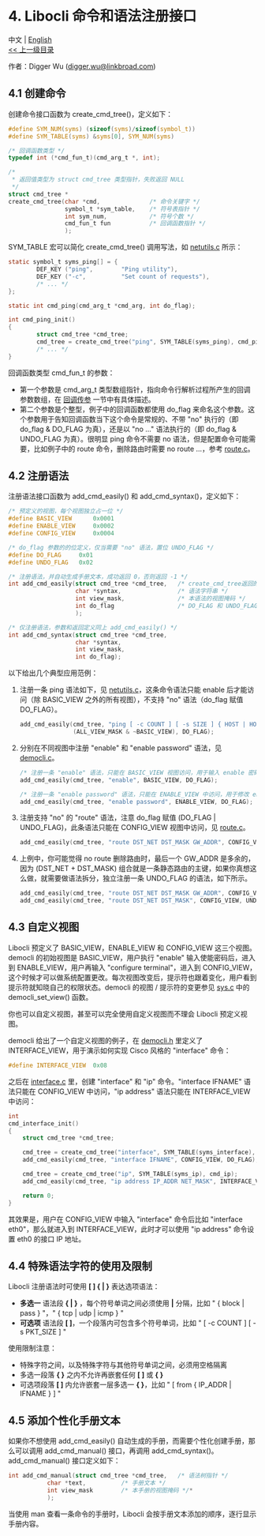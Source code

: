 # 4. Libocli 命令和语法注册接口

中文 | [English](Syntax%20Registration.md)
<br>
[<< 上一级目录](README.zh_CN.md)  

作者：Digger Wu (digger.wu@linkbroad.com)

## 4.1 创建命令

创建命令接口函数为 create_cmd_tree()，定义如下：

```c
#define SYM_NUM(syms) (sizeof(syms)/sizeof(symbol_t))
#define SYM_TABLE(syms) &syms[0], SYM_NUM(syms)

/* 回调函数类型 */
typedef int (*cmd_fun_t)(cmd_arg_t *, int);

/*
 * 返回值类型为 struct cmd_tree 类型指针，失败返回 NULL
 */
struct cmd_tree *
create_cmd_tree(char *cmd,              /* 命令关键字 */
                symbol_t *sym_table,    /* 符号表指针 */
                int sym_num,            /* 符号个数 */
                cmd_fun_t fun           /* 回调函数指针 */
                );
```

SYM_TABLE 宏可以简化 create_cmd_tree() 调用写法，如 [netutils.c](../example/netutils.c) 所示：
```c
static symbol_t syms_ping[] = {
        DEF_KEY ("ping",        "Ping utility"),
        DEF_KEY	("-c",          "Set count of requests"),
        /* ... */
};

static int cmd_ping(cmd_arg_t *cmd_arg, int do_flag);

int cmd_ping_init()
{
        struct cmd_tree *cmd_tree;
        cmd_tree = create_cmd_tree("ping", SYM_TABLE(syms_ping), cmd_ping);
        /* ... */
}
```

回调函数类型 cmd_fun_t 的参数：
- 第一个参数是 cmd_arg_t 类型数组指针，指向命令行解析过程所产生的回调参数数组，在 [回调传参](Symbol%20Definition.zh_CN.md#22-回调参数的传递) 一节中有具体描述。  
- 第二个参数是个整型，例子中的回调函数都使用 do_flag 来命名这个参数。这个参数用于告知回调函数当下这个命令是常规的、不带 "no" 执行的（即 do_flag & DO_FLAG 为真），还是以 "no ..." 语法执行的（即 do_flag & UNDO_FLAG 为真）。很明显 ping 命令不需要 no 语法，但是配置命令可能需要，比如例子中的 route 命令，删除路由时需要 no route ...，参考 [route.c](../example/route.c)。

## 4.2 注册语法

注册语法接口函数为 add_cmd_easily() 和 add_cmd_syntax()，定义如下：
```c
/* 预定义的视图，每个视图独立占一位 */
#define	BASIC_VIEW		0x0001
#define	ENABLE_VIEW		0x0002
#define	CONFIG_VIEW		0x0004

/* do_flag 参数的的位定义，仅当需要 "no" 语法，置位 UNDO_FLAG */
#define	DO_FLAG		0x01
#define	UNDO_FLAG	0x02

/* 注册语法，并自动生成手册文本，成功返回 0，否则返回 -1 */
int add_cmd_easily(struct cmd_tree *cmd_tree,   /* create_cmd_tree返回的语法树指针 */
                   char *syntax,                /* 语法字符串 */
                   int view_mask,               /* 本语法的视图掩码 */
                   int do_flag                  /* DO_FLAG 和 UNDO_FLAG 的位或组合 */
                   );

/* 仅注册语法，参数和返回定义同上 add_cmd_easily() */
int add_cmd_syntax(struct cmd_tree *cmd_tree,
                   char *syntax,
                   int view_mask,
                   int do_flag);

```

以下给出几个典型应用范例：

1. 注册一条 ping 语法如下，见 [netutils.c](../example/netutils.c)，这条命令语法只能 enable 后才能访问（除 BASIC_VIEW 之外的所有视图），不支持 "no" 语法（do_flag 赋值 DO_FLAG）。
    ```c
    add_cmd_easily(cmd_tree, "ping [ -c COUNT ] [ -s SIZE ] { HOST | HOST_IP } [ from IFADDR ]",
                   (ALL_VIEW_MASK & ~BASIC_VIEW), DO_FLAG);
    ```

2. 分别在不同视图中注册 "enable" 和 "enable password" 语法，见 [democli.c](../example/democli.c)。
    ```c
    /* 注册一条 "enable" 语法，只能在 BASIC_VIEW 视图访问，用于输入 enable 密码后提权至 ENABLE_VIEW */
    add_cmd_easily(cmd_tree, "enable", BASIC_VIEW, DO_FLAG);

    /* 注册一条 "enable password" 语法，只能在 ENABLE_VIEW 中访问，用于修改 enable 密码 */
    add_cmd_easily(cmd_tree, "enable password", ENABLE_VIEW, DO_FLAG);
    ```

3. 注册支持 "no" 的 "route" 语法，注意 do_flag 赋值 (DO_FLAG | UNDO_FLAG)，此条语法只能在 CONFIG_VIEW 视图中访问，见 [route.c](../example/route.c)。
    ```c
    add_cmd_easily(cmd_tree, "route DST_NET DST_MASK GW_ADDR", CONFIG_VIEW, (DO_FLAG | UNDO_FLAG));
    ```

4. 上例中，你可能觉得 no route 删除路由时，最后一个 GW_ADDR 是多余的，因为 (DST_NET + DST_MASK) 组合就是一条静态路由的主键，如果你真想这么做，就需要做语法拆分，独立注册一条  UNDO_FLAG 的语法，如下所示。
    ```c
    add_cmd_easily(cmd_tree, "route DST_NET DST_MASK GW_ADDR", CONFIG_VIEW, DO_FLAG);
    add_cmd_easily(cmd_tree, "route DST_NET DST_MASK", CONFIG_VIEW, UNDO_FLAG);
    ```

## 4.3 自定义视图

Libocli 预定义了 BASIC_VIEW，ENABLE_VIEW 和 CONFIG_VIEW 这三个视图。democli 的初始视图是 BASIC_VIEW，用户执行 "enable" 输入使能密码后，进入到 ENABLE_VIEW，用户再输入 "configure terminal"，进入到 CONFIG_VIEW，这个时候才可以做系统配置更改。每次视图改变后，提示符也跟着变化，用户看到提示符就知晓自己的权限状态。democli 的视图 / 提示符的变更参见 [sys.c](../example/sys.c) 中的 democli_set_view() 函数。

你也可以自定义视图，甚至可以完全使用自定义视图而不理会 Libocli 预定义视图。

democli 给出了一个自定义视图的例子，在 [democli.h](../example/democli.h) 里定义了 INTERFACE_VIEW，用于演示如何实现 Cisco 风格的 "interface" 命令：
```c
#define INTERFACE_VIEW	0x08
```

之后在 [interface.c](../example/interface.c) 里，创建 "interface" 和 "ip" 命令。"interface IFNAME" 语法只能在 CONFIG_VIEW 中访问，"ip address" 语法只能在 INTERFACE_VIEW 中访问：
```c
int
cmd_interface_init()
{
	struct cmd_tree *cmd_tree;

	cmd_tree = create_cmd_tree("interface", SYM_TABLE(syms_interface), cmd_interface);
	add_cmd_easily(cmd_tree, "interface IFNAME", CONFIG_VIEW, DO_FLAG);

	cmd_tree = create_cmd_tree("ip", SYM_TABLE(syms_ip), cmd_ip);
	add_cmd_easily(cmd_tree, "ip address IP_ADDR NET_MASK", INTERFACE_VIEW, DO_FLAG);

	return 0;
}
```

其效果是，用户在 CONFIG_VIEW 中输入 "interface" 命令后比如 "interface eth0"，那么就进入到 INTERFACE_VIEW，此时才可以使用 "ip address" 命令设置 eth0 的接口 IP 地址。

## 4.4 特殊语法字符的使用及限制

Libocli 注册语法时可使用 **[ ] { | }** 表达选项语法：
- **多选一** 语法段 **{ | }**  ，每个符号单词之间必须使用 **|** 分隔，比如 " { block | pass } "，" { tcp | udp | icmp } "
- **可选项** 语法段 **[  ]**，一个段落内可包含多个符号单词，比如 " [ -c COUNT ] [ -s PKT_SIZE ] "

使用限制注意：
- 特殊字符之间，以及特殊字符与其他符号单词之间，必须用空格隔离
- 多选一段落 **{ }** 之内不允许再嵌套任何 **[ ]** 或 **{ }**
- 可选项段落 **[ ]** 内允许嵌套一层多选一 **{ }**，比如 " [ from { IP_ADDR | IFNAME } ] "


## 4.5 添加个性化手册文本

如果你不想使用 add_cmd_easily() 自动生成的手册，而需要个性化创建手册，那么可以调用 add_cmd_manual() 接口，再调用 add_cmd_syntax()。add_cmd_manual() 接口定义如下： 

```c
int add_cmd_manual(struct cmd_tree *cmd_tree,	/* 语法树指针 */
		   char *text,			/* 手册文本 */
		   int view_mask		/* 本手册的视图掩码 */*
		   );
```

当使用 man 查看一条命令的手册时，Libocli 会按手册文本添加的顺序，逐行显示手册内容。
 
